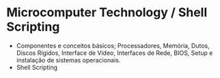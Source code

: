 #  Microcomputer Technology / Shell Scripting

* Componentes e conceitos básicos; Processadores, Memória, Dutos, Discos Rígidos, Interface de Vídeo, Interfaces de Rede, BIOS, Setup e instalação de sistemas operacionais.
* Shell Scripting
